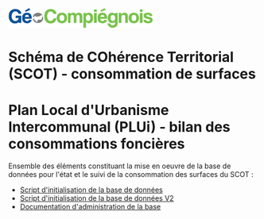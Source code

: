 ![picto](/doc/img/Logo_web-GeoCompiegnois.png)

# Schéma de COhérence Territorial (SCOT) - consommation de surfaces
# Plan Local d'Urbanisme Intercommunal (PLUi) - bilan des consommations foncières

Ensemble des éléments constituant la mise en oeuvre de la base de données pour l'état et le suivi de la consommation des surfaces du SCOT :
- [Script d'initialisation de la base de données](sql/init_bd_scot_surf_conso.sql) 
- [Script d'initialisation de la base de données V2](sql/init_bd_scot_surf_consov2.sql) 
- [Documentation d'administration de la base](doc/doc_admin_bd_scot_surf_conso.md) 
